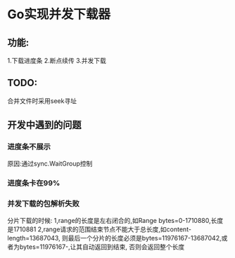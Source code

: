# Go实现并发下载器
## 功能:
1.下载进度条
2.断点续传
3.并发下载

## TODO:
合并文件时采用seek寻址

## 开发中遇到的问题
### 进度条不展示
原因:通过sync.WaitGroup控制
### 进度条卡在99%
### 并发下载的包解析失败
分片下载的时候:
1,range的长度是左右闭合的,如Range bytes=0-1710880,长度是1710881
2,range请求的范围结束节点不能大于总长度,如content-length=13687043,
则最后一个分片的长度必须是bytes=11976167-13687042,或者为bytes=11976167-,让其自动返回到结束,
否则会返回整个长度



